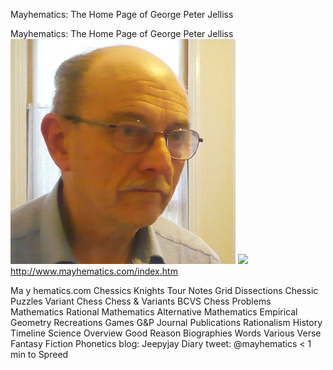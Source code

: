 Mayhematics: The Home Page of George Peter Jelliss

Mayhematics: The Home Page of George Peter Jelliss
![](../_resources/4c001119d9fb7cfd92725fdaee0eace3.png)
![](:/ee68a5c5bfd9f6b73a10379ceb3475b4)http://www.mayhematics.com/index.htm

Ma y hematics.com Chessics Knights Tour Notes Grid Dissections Chessic Puzzles Variant Chess Chess & Variants BCVS Chess Problems Mathematics Rational Mathematics Alternative Mathematics Empirical Geometry Recreations Games G&P Journal Publications Rationalism History Timeline Science Overview Good Reason Biographies Words Various Verse Fantasy Fiction Phonetics blog: Jeepyjay Diary tweet: @mayhematics < 1 min to Spreed